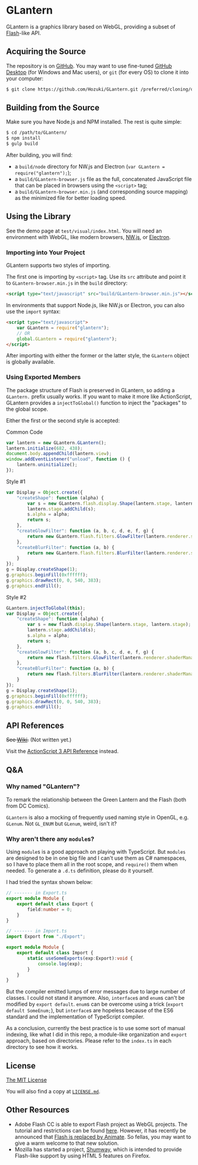 # GLantern

GLantern is a graphics library based on WebGL, providing a subset of
[Flash](http://www.adobe.com/software/flash/about/)-like API.

## Acquiring the Source

The repository is on [GitHub](http://github.com/Hozuki/GLantern/). You may want to use fine-tuned
[GitHub Desktop](//desktop.github.com/) (for Windows and Mac users), or `git` (for every OS) to
clone it into your computer:

```bash
$ git clone https://github.com/Hozuki/GLantern.git /preferred/cloning/destination
```

## Building from the Source

Make sure you have Node.js and NPM installed. The rest is quite simple:

```bash
$ cd /path/to/GLantern/
$ npm install
$ gulp build
```

After building, you will find:

- a `build/node` directory for NW.js and Electron (`var GLantern = require("glantern");`);
- a `build/GLantern-browser.js` file as the full, concatenated JavaScript file that can be placed
in browsers using the `<script>` tag;
- a `build/GLantern-browser.min.js` (and corresponding source mapping) as the minimized file for
better loading speed.

## Using the Library

See the demo page at `test/visual/index.html`. You will need an environment with WebGL, like
modern browsers, [NW.js](http://nwjs.io/), or [Electron](http://electron.atom.io/).

### Importing into Your Project

GLantern supports two styles of importing.

The first one is importing by `<script>` tag. Use its `src` attribute and point it to `GLantern-browser.min.js`
in the `build` directory:

```html
<script type="text/javascript" src="build/GLantern-browser.min.js"></script>
```

In environments that support Node.js, like NW.js or Electron, you can also use the `import` syntax:

```html
<script type="text/javascript">
    var GLantern = require("glantern");
    // OR
    global.GLantern = require("glantern");
</script>
```

After importing with either the former or the latter style, the `GLantern` object is globally available.

### Using Exported Members

The package structure of Flash is preserved in GLantern, so adding a `GLantern.` prefix usually
works. If you want to make it more like ActionScript, GLantern provides a `injectToGlobal()` function
to inject the "packages" to the global scope.

Either the first or the second style is accepted:

Common Code

```javascript
var lantern = new GLantern.GLantern();
lantern.initialize(682, 438);
document.body.appendChild(lantern.view);
window.addEventListener("unload", function () {
    lantern.uninitialize();
});
```

Style #1

```javascript
var Display = Object.create({
    "createShape": function (alpha) {
        var s = new GLantern.flash.display.Shape(lantern.stage, lantern.stage);
        lantern.stage.addChild(s);
        s.alpha = alpha;
        return s;
    },
    "createGlowFilter": function (a, b, c, d, e, f, g) {
        return new GLantern.flash.filters.GlowFilter(lantern.renderer.shaderManager, a, b, c, d, e, f, g);
    },
    "createBlurFilter": function (a, b) {
        return new GLantern.flash.filters.BlurFilter(lantern.renderer.shaderManager, a, b);
    }
});
g = Display.createShape(1);
g.graphics.beginFill(0xffffff);
g.graphics.drawRect(0, 0, 540, 383);
g.graphics.endFill();
```

Style #2

```javascript
GLantern.injectToGlobal(this);
var Display = Object.create({
    "createShape": function (alpha) {
        var s = new flash.display.Shape(lantern.stage, lantern.stage);
        lantern.stage.addChild(s);
        s.alpha = alpha;
        return s;
    },
    "createGlowFilter": function (a, b, c, d, e, f, g) {
        return new flash.filters.GlowFilter(lantern.renderer.shaderManager, a, b, c, d, e, f, g);
    },
    "createBlurFilter": function (a, b) {
        return new flash.filters.BlurFilter(lantern.renderer.shaderManager, a, b);
    }
});
g = Display.createShape(1);
g.graphics.beginFill(0xffffff);
g.graphics.drawRect(0, 0, 540, 383);
g.graphics.endFill();
```

## API References

<del>See [Wiki](//github.com/Hozuki/GLantern/wiki/).</del> (Not written yet.)

Visit the [ActionScript 3 API Reference](http://help.adobe.com/en_US/FlashPlatform/reference/actionscript/3/) instead.

## Q&A

### Why named "GLantern"?

To remark the relationship between the Green Lantern and the Flash (both from DC Comics).

`GLantern` is also a mocking of frequently used naming style in OpenGL, e.g. `GLenum`.
Not `GL_ENUM` but `GLenum`, weird, isn't it?

### Why aren't there any `module`s?

Using `module`s is a good approach on playing with TypeScript. But `modules` are designed to be
in one big file and I can't use them as C# namespaces, so I have to place them all in the root
scope, and `require()` them when needed. To generate a `.d.ts` definition, please do it yourself.

I had tried the syntax shown below:

```typescript
// ------- in Export.ts
export module Module {
    export default class Export {
        field:number = 0;
    }
}

// ------- in Import.ts
import Export from "./Export";

export module Module {
    export default class Import {
        static useSomeExports(exp:Export):void {
            console.log(exp);
        }
    }
}
```

But the compiler emitted lumps of error messages due to large number of classes.
I could not stand it anymore. Also, `interface`s and `enum`s can't be modified by `export default`.
`enum`s can be overcome using a trick (`export default SomeEnum;`), but `interface`s are hopeless
because of the ES6 standard and the implementation of TypeScript compiler.

As a conclusion, currently the best practice is to use some sort of manual indexing, like what
I did in this repo, a module-like organization and `export` approach, based on directories. Please
refer to the `index.ts` in each directory to see how it works.

## License

[The MIT License](//mitlicense.org)

You will also find a copy at [`LICENSE.md`](LICENSE.md).

## Other Resources

- Adobe Flash CC is able to export Flash project as WebGL projects. The tutorial and
restrictions can be found [here](https://helpx.adobe.com/flash/using/creating-publishing-webgl-document.html).
However, it has recently be announced that [Flash is replaced by Animate](http://blogs.adobe.com/flashpro/welcome-adobe-animate-cc-a-new-era-for-flash-professional/).
So fellas, you may want to give a warm welcome to that new solution.
- Mozilla has started a project, [Shumway](https://wiki.mozilla.org/Shumway), which is intended to
provide Flash-like support by using HTML 5 features on Firefox.
